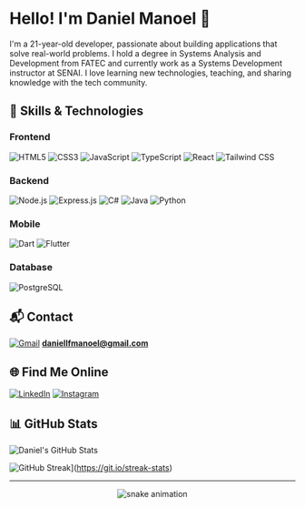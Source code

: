 # Hello! I'm Daniel Manoel 👋

I'm a 21-year-old developer, passionate about building applications that solve real-world problems. I hold a degree in Systems Analysis and Development from FATEC and currently work as a Systems Development instructor at SENAI. I love learning new technologies, teaching, and sharing knowledge with the tech community.

## 🚀 Skills & Technologies

### Frontend
![HTML5](https://img.shields.io/badge/HTML5-E34F26?style=for-the-badge&logo=html5&logoColor=white)
![CSS3](https://img.shields.io/badge/CSS3-1572B6?style=for-the-badge&logo=css3&logoColor=white)
![JavaScript](https://img.shields.io/badge/JavaScript-F7DF1E?style=for-the-badge&logo=javascript&logoColor=black)
![TypeScript](https://img.shields.io/badge/TypeScript-007ACC?style=for-the-badge&logo=typescript&logoColor=white)
![React](https://img.shields.io/badge/React-20232A?style=for-the-badge&logo=react&logoColor=61DAFB)
![Tailwind CSS](https://img.shields.io/badge/Tailwind_CSS-38B2AC?style=for-the-badge&logo=tailwind-css&logoColor=white)

### Backend
![Node.js](https://img.shields.io/badge/Node.js-43853D?style=for-the-badge&logo=node.js&logoColor=white)
![Express.js](https://img.shields.io/badge/Express.js-404D59?style=for-the-badge)
![C#](https://img.shields.io/badge/C%23-239120?style=for-the-badge&logo=c-sharp&logoColor=white)
![Java](https://img.shields.io/badge/Java-ED8B00?style=for-the-badge&logo=openjdk&logoColor=white)
![Python](https://img.shields.io/badge/Python-14354C?style=for-the-badge&logo=python&logoColor=white)

### Mobile
![Dart](https://img.shields.io/badge/Dart-0175C2?style=for-the-badge&logo=dart&logoColor=white)
![Flutter](https://img.shields.io/badge/Flutter-02569B?style=for-the-badge&logo=flutter&logoColor=white)

### Database
![PostgreSQL](https://img.shields.io/badge/PostgreSQL-316192?style=for-the-badge&logo=postgresql&logoColor=white)

## 📬 Contact

[![Gmail](https://img.shields.io/badge/Gmail-D14836?style=for-the-badge&logo=gmail&logoColor=white)](mailto:daniellfmanoel@gmail.com)
**daniellfmanoel@gmail.com**

## 🌐 Find Me Online

[![LinkedIn](https://img.shields.io/badge/LinkedIn-0077B5?style=for-the-badge&logo=linkedin&logoColor=white)](https://www.linkedin.com/in/dannmf/)
[![Instagram](https://img.shields.io/badge/Instagram-E4405F?style=for-the-badge&logo=instagram&logoColor=white)](https://www.instagram.com/dannmf.exe/)

## 📊 GitHub Stats

![Daniel's GitHub Stats](https://github-readme-stats.vercel.app/api?username=dannmf&show_icons=true&theme=radical)

![GitHub Streak](https://github-readme-streak-stats.herokuapp.com?user=dannmf&theme=radical)](https://git.io/streak-stats)





---

<!-- Optional: Add animated snake contribution (just for style) -->
<div align="center">
  <img src="https://github.com/danielbped/danielbped/blob/output/github-contribution-grid-snake.svg" alt="snake animation" />
</div>
